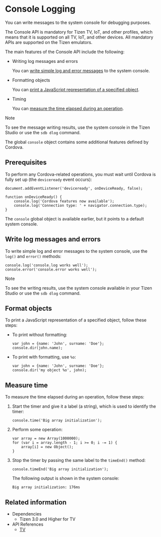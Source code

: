 # Console Logging

You can write messages to the system console for debugging purposes.

The Console API is mandatory for Tizen TV, IoT, and other profiles, which means that it is supported on all TV, IoT, and other devices. All mandatory APIs are supported on the Tizen emulators.

The main features of the Console API include the following:

- Writing log messages and errors

  You can [write simple log and error messages](#write-log-messages-and-errors) to the system console.

- Formatting objects

  You can [print a JavaScript representation of a specified object](#format-objects).

- Timing

  You can [measure the time elapsed during an operation](#measure-time).

> [!NOTE]
> To see the message writing results, use the system console in the Tizen Studio or use the `sdb dlog` command.

The global `console` object contains some additional features defined by Cordova.

## Prerequisites

To perform any Cordova-related operations, you must wait until Cordova is fully set up (the `deviceready` event occurs):

```
document.addEventListener('deviceready', onDeviceReady, false);

function onDeviceReady() {
    console.log('Cordova features now available');
    console.log('Connection type: ' + navigator.connection.type);
}
```

The `console` global object is available earlier, but it points to a default system console.

## Write log messages and errors

To write simple log and error messages to the system console, use the `log()` and `error()` methods:

```
console.log('console.log works well');
console.error('console.error works well');
```

> [!NOTE]
> To see the writing results, use the system console available in your Tizen Studio or use the `sdb dlog` command.

## Format objects

To print a JavaScript representation of a specified object, follow these steps:

- To print without formatting:

  ```
  var john = {name: 'John', surname: 'Doe'};
  console.dir(john.name);
  ```

- To print with formatting, use `%o`:

  ```
  var john = {name: 'John', surname: 'Doe'};
  console.dir('my object %o', john);
  ```

## Measure time

To measure the time elapsed during an operation, follow these steps:

1. Start the timer and give it a label (a string), which is used to identify the timer:

   ```
   console.time('Big array initialization');
   ```

2. Perform some operation:

   ```
   var array = new Array(1000000);
   for (var i = array.length - 1; i >= 0; i -= 1) {
       array[i] = new Object();
   }
   ```

3. Stop the timer by passing the same label to the `timeEnd()` method:
   ```
   console.timeEnd('Big array initialization');
   ```
   The following output is shown in the system console:
   ```
   Big array initialization: 176ms
   ```


## Related information
* Dependencies
  - Tizen 3.0 and Higher for TV
* API References
  - [TV](../../api/latest/device_api/tv/tizen/cordova/console.html)
